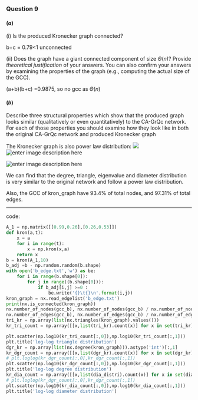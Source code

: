 ### Question 9
#### ($a$)
(i) Is the produced Kronecker graph connected? 

b+c = 0.79<1 unconnected

(ii) Does the graph have a giant connected component of size $\Theta(n)$? Provide _theoretical justification_ of your answers. You can also confirm your answers by examining the properties of the graph (e.g., computing the actual size of the GCC).

(a+b)(b+c) =0.9875, so no gcc as $\Theta(n)$

#### ($b$)
Describe three structural properties which show that the produced graph looks similar (qualitatively or even quantitatively) to the CA-GrQc network. For each of those properties you should examine how they look like in both the original CA-GrQc network and produced Kronecker graph

The Kronecker graph is also power law distribution:
![](https://lh3.googleusercontent.com/9zAXhuN9qp701mKyrZRugC_5X1NTrhcFPCVYQ17f_ch_gCnLNn2foO3DTrHxXXid9wmWteJz8B8UoQ)
![enter image description here](https://lh3.googleusercontent.com/ZCWRwAP4enXMAFXKjgcGSLS3c_dW1tyZYe93Pmby7m9WIO2-wGA5-avttb09LZkkBniqc7g8FsiUhw)

![enter image description here](https://lh3.googleusercontent.com/OIxHqRXVVF-7sj630Jf4nHtFt2VnS5tZAj9O5qGFhJvLTr_TANW20SvJN8XTedqxvPsBGsB6yOR2XA)

We can find that the degree, triangle, eigenvalue and diameter distribution is very similar to the original network and follow a power law distribution.

Also, the GCC of kron_graph have 93.4% of total nodes, and 97.31% of total edges.



---------
code:
```python
A_1 = np.matrix([[0.99,0.26],[0.26,0.53]])
def kron(a,t):
    x = a
    for i in range(t):
        x = np.kron(x,a)
    return x
b = kron(A_1,10)
b_adj =b - np.random.random(b.shape)
with open('b_edge.txt','w') as be:
    for i in range(b.shape[0]):
        for j in range((b.shape[0])):
            if b_adj[i,j] >=0 :
                be.write('{}\t{}\n'.format(i,j))
kron_graph = nx.read_edgelist('b_edge.txt')
print(nx.is_connected(kron_graph))
nx.number_of_nodes(gcc_b), nx.number_of_nodes(gcc_b) / nx.number_of_nodes(kron_graph)
nx.number_of_edges(gcc_b), nx.number_of_edges(gcc_b) / nx.number_of_edges(kron_graph)
tri_kr = np.array(list(nx.triangles(kron_graph).values()))
kr_tri_count = np.array([[x,list(tri_kr).count(x)] for x in set(tri_kr)])

plt.scatter(np.log10(kr_tri_count[:,0]),np.log10(kr_tri_count[:,1]))
plt.title('log-log triangle distribution')
dgr_kr = np.array(list(nx.degree(kron_graph))).astype('int')[:,1]
kr_dgr_count = np.array([[x,list(dgr_kr).count(x)] for x in set(dgr_kr)])
# plt.loglog(kr_dgr_count[:,0],kr_dgr_count[:,1])
plt.scatter(np.log10(kr_dgr_count[:,0]),np.log10(kr_dgr_count[:,1]))
plt.title('log-log degree distribution')
kr_dia_count = np.array([[x,list(dia_distri).count(x)] for x in set(dia_distri)])
# plt.loglog(kr_dgr_count[:,0],kr_dgr_count[:,1])
plt.scatter(np.log10(kr_dia_count[:,0]),np.log10(kr_dia_count[:,1]))
plt.title('log-log diameter distribution')
```



<!--stackedit_data:
eyJoaXN0b3J5IjpbNzg4MzU5MTI5XX0=
-->
